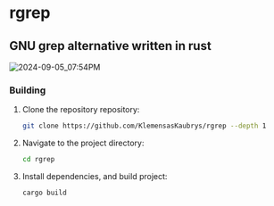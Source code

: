 # rgrep
## GNU grep alternative written in rust
![2024-09-05_07:54PM](https://github.com/user-attachments/assets/d8eba97f-2427-43c6-bf2c-2900e7aacc5e)
### Building
1. Clone the repository
repository:
   ```bash
   git clone https://github.com/KlemensasKaubrys/rgrep --depth 1
   ```

2. Navigate to the project directory:
   ```bash
   cd rgrep
   ```

3. Install dependencies, and build project:
   ```bash
   cargo build
   ```
